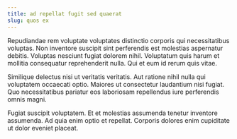 ```yaml
---
title: ad repellat fugit sed quaerat
slug: quos ex
---
```


Repudiandae rem voluptate voluptates distinctio corporis qui necessitatibus voluptas. Non inventore suscipit sint perferendis est molestias aspernatur debitis. Voluptas nesciunt fugiat dolorem nihil. Voluptatum quis harum et mollitia consequatur reprehenderit nulla. Qui et eum id rerum quis vitae.

Similique delectus nisi ut veritatis veritatis. Aut ratione nihil nulla qui voluptatem occaecati optio. Maiores ut consectetur laudantium nisi fugiat. Quo necessitatibus pariatur eos laboriosam repellendus iure perferendis omnis magni.

Fugiat suscipit voluptatem. Et et molestias assumenda tenetur inventore assumenda. Ad quia enim optio et repellat. Corporis dolores enim cupiditate ut dolor eveniet placeat.
